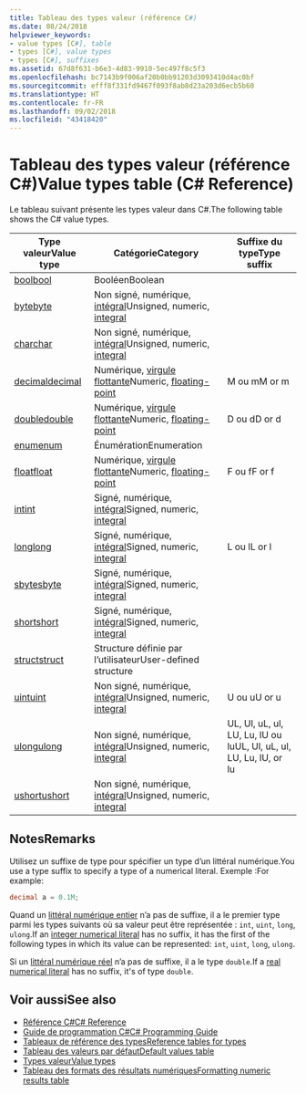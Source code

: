 ```yaml
---
title: Tableau des types valeur (référence C#)
ms.date: 08/24/2018
helpviewer_keywords:
- value types [C#], table
- types [C#], value types
- types [C#], suffixes
ms.assetid: 67d8f631-b6e3-4d83-9910-5ec497f8c5f3
ms.openlocfilehash: bc7143b9f006af20b0bb91203d3093410d4ac0bf
ms.sourcegitcommit: efff8f331fd9467f093f8ab8d23a203d6ecb5b60
ms.translationtype: HT
ms.contentlocale: fr-FR
ms.lasthandoff: 09/02/2018
ms.locfileid: "43418420"
---
```

# <a name="value-types-table-c-reference"></a><span data-ttu-id="8b0fd-102">Tableau des types valeur (référence C#)</span><span class="sxs-lookup"><span data-stu-id="8b0fd-102">Value types table (C# Reference)</span></span>

<span data-ttu-id="8b0fd-103">Le tableau suivant présente les types valeur dans C#.</span><span class="sxs-lookup"><span data-stu-id="8b0fd-103">The following table shows the C# value types.</span></span>  
  
|<span data-ttu-id="8b0fd-104">Type valeur</span><span class="sxs-lookup"><span data-stu-id="8b0fd-104">Value type</span></span>|<span data-ttu-id="8b0fd-105">Catégorie</span><span class="sxs-lookup"><span data-stu-id="8b0fd-105">Category</span></span>|<span data-ttu-id="8b0fd-106">Suffixe du type</span><span class="sxs-lookup"><span data-stu-id="8b0fd-106">Type suffix</span></span>|  
|----------------|--------------|-----------------|  
|[<span data-ttu-id="8b0fd-107">bool</span><span class="sxs-lookup"><span data-stu-id="8b0fd-107">bool</span></span>](bool.md)|<span data-ttu-id="8b0fd-108">Booléen</span><span class="sxs-lookup"><span data-stu-id="8b0fd-108">Boolean</span></span>||  
|[<span data-ttu-id="8b0fd-109">byte</span><span class="sxs-lookup"><span data-stu-id="8b0fd-109">byte</span></span>](byte.md)|<span data-ttu-id="8b0fd-110">Non signé, numérique, [intégral](integral-types-table.md)</span><span class="sxs-lookup"><span data-stu-id="8b0fd-110">Unsigned, numeric, [integral](integral-types-table.md)</span></span>||  
|[<span data-ttu-id="8b0fd-111">char</span><span class="sxs-lookup"><span data-stu-id="8b0fd-111">char</span></span>](char.md)|<span data-ttu-id="8b0fd-112">Non signé, numérique, [intégral](integral-types-table.md)</span><span class="sxs-lookup"><span data-stu-id="8b0fd-112">Unsigned, numeric, [integral](integral-types-table.md)</span></span>||  
|[<span data-ttu-id="8b0fd-113">decimal</span><span class="sxs-lookup"><span data-stu-id="8b0fd-113">decimal</span></span>](decimal.md)|<span data-ttu-id="8b0fd-114">Numérique, [virgule flottante](floating-point-types-table.md)</span><span class="sxs-lookup"><span data-stu-id="8b0fd-114">Numeric, [floating-point](floating-point-types-table.md)</span></span>|<span data-ttu-id="8b0fd-115">M ou m</span><span class="sxs-lookup"><span data-stu-id="8b0fd-115">M or m</span></span>|  
|[<span data-ttu-id="8b0fd-116">double</span><span class="sxs-lookup"><span data-stu-id="8b0fd-116">double</span></span>](double.md)|<span data-ttu-id="8b0fd-117">Numérique, [virgule flottante](floating-point-types-table.md)</span><span class="sxs-lookup"><span data-stu-id="8b0fd-117">Numeric, [floating-point](floating-point-types-table.md)</span></span>|<span data-ttu-id="8b0fd-118">D ou d</span><span class="sxs-lookup"><span data-stu-id="8b0fd-118">D or d</span></span>|  
|[<span data-ttu-id="8b0fd-119">enum</span><span class="sxs-lookup"><span data-stu-id="8b0fd-119">enum</span></span>](enum.md)|<span data-ttu-id="8b0fd-120">Énumération</span><span class="sxs-lookup"><span data-stu-id="8b0fd-120">Enumeration</span></span>||  
|[<span data-ttu-id="8b0fd-121">float</span><span class="sxs-lookup"><span data-stu-id="8b0fd-121">float</span></span>](float.md)|<span data-ttu-id="8b0fd-122">Numérique, [virgule flottante](floating-point-types-table.md)</span><span class="sxs-lookup"><span data-stu-id="8b0fd-122">Numeric, [floating-point](floating-point-types-table.md)</span></span>|<span data-ttu-id="8b0fd-123">F ou f</span><span class="sxs-lookup"><span data-stu-id="8b0fd-123">F or f</span></span>|  
|[<span data-ttu-id="8b0fd-124">int</span><span class="sxs-lookup"><span data-stu-id="8b0fd-124">int</span></span>](int.md)|<span data-ttu-id="8b0fd-125">Signé, numérique, [intégral](integral-types-table.md)</span><span class="sxs-lookup"><span data-stu-id="8b0fd-125">Signed, numeric, [integral](integral-types-table.md)</span></span>||  
|[<span data-ttu-id="8b0fd-126">long</span><span class="sxs-lookup"><span data-stu-id="8b0fd-126">long</span></span>](long.md)|<span data-ttu-id="8b0fd-127">Signé, numérique, [intégral](integral-types-table.md)</span><span class="sxs-lookup"><span data-stu-id="8b0fd-127">Signed, numeric, [integral](integral-types-table.md)</span></span>|<span data-ttu-id="8b0fd-128">L ou l</span><span class="sxs-lookup"><span data-stu-id="8b0fd-128">L or l</span></span>|  
|[<span data-ttu-id="8b0fd-129">sbyte</span><span class="sxs-lookup"><span data-stu-id="8b0fd-129">sbyte</span></span>](sbyte.md)|<span data-ttu-id="8b0fd-130">Signé, numérique, [intégral](integral-types-table.md)</span><span class="sxs-lookup"><span data-stu-id="8b0fd-130">Signed, numeric, [integral](integral-types-table.md)</span></span>||  
|[<span data-ttu-id="8b0fd-131">short</span><span class="sxs-lookup"><span data-stu-id="8b0fd-131">short</span></span>](short.md)|<span data-ttu-id="8b0fd-132">Signé, numérique, [intégral](integral-types-table.md)</span><span class="sxs-lookup"><span data-stu-id="8b0fd-132">Signed, numeric, [integral](integral-types-table.md)</span></span>||  
|[<span data-ttu-id="8b0fd-133">struct</span><span class="sxs-lookup"><span data-stu-id="8b0fd-133">struct</span></span>](struct.md)|<span data-ttu-id="8b0fd-134">Structure définie par l’utilisateur</span><span class="sxs-lookup"><span data-stu-id="8b0fd-134">User-defined structure</span></span>||  
|[<span data-ttu-id="8b0fd-135">uint</span><span class="sxs-lookup"><span data-stu-id="8b0fd-135">uint</span></span>](uint.md)|<span data-ttu-id="8b0fd-136">Non signé, numérique, [intégral](integral-types-table.md)</span><span class="sxs-lookup"><span data-stu-id="8b0fd-136">Unsigned, numeric, [integral](integral-types-table.md)</span></span>|<span data-ttu-id="8b0fd-137">U ou u</span><span class="sxs-lookup"><span data-stu-id="8b0fd-137">U or u</span></span>|  
|[<span data-ttu-id="8b0fd-138">ulong</span><span class="sxs-lookup"><span data-stu-id="8b0fd-138">ulong</span></span>](ulong.md)|<span data-ttu-id="8b0fd-139">Non signé, numérique, [intégral](integral-types-table.md)</span><span class="sxs-lookup"><span data-stu-id="8b0fd-139">Unsigned, numeric, [integral](integral-types-table.md)</span></span>|<span data-ttu-id="8b0fd-140">UL, Ul, uL, ul, LU, Lu, lU ou lu</span><span class="sxs-lookup"><span data-stu-id="8b0fd-140">UL, Ul, uL, ul, LU, Lu, lU, or lu</span></span>|  
|[<span data-ttu-id="8b0fd-141">ushort</span><span class="sxs-lookup"><span data-stu-id="8b0fd-141">ushort</span></span>](ushort.md)|<span data-ttu-id="8b0fd-142">Non signé, numérique, [intégral](integral-types-table.md)</span><span class="sxs-lookup"><span data-stu-id="8b0fd-142">Unsigned, numeric, [integral](integral-types-table.md)</span></span>||  

## <a name="remarks"></a><span data-ttu-id="8b0fd-143">Notes</span><span class="sxs-lookup"><span data-stu-id="8b0fd-143">Remarks</span></span>

<span data-ttu-id="8b0fd-144">Utilisez un suffixe de type pour spécifier un type d’un littéral numérique.</span><span class="sxs-lookup"><span data-stu-id="8b0fd-144">You use a type suffix to specify a type of a numerical literal.</span></span> <span data-ttu-id="8b0fd-145">Exemple :</span><span class="sxs-lookup"><span data-stu-id="8b0fd-145">For example:</span></span>

```csharp
decimal a = 0.1M;
```

<span data-ttu-id="8b0fd-146">Quand un [littéral numérique entier](/dotnet/csharp/language-reference/language-specification/lexical-structure#integer-literals) n’a pas de suffixe, il a le premier type parmi les types suivants où sa valeur peut être représentée : `int`, `uint`, `long`, `ulong`.</span><span class="sxs-lookup"><span data-stu-id="8b0fd-146">If an [integer numerical literal](/dotnet/csharp/language-reference/language-specification/lexical-structure#integer-literals) has no suffix, it has the first of the following types in which its value can be represented: `int`, `uint`, `long`, `ulong`.</span></span>

<span data-ttu-id="8b0fd-147">Si un [littéral numérique réel](/dotnet/csharp/language-reference/language-specification/lexical-structure#real-literals) n’a pas de suffixe, il a le type `double`.</span><span class="sxs-lookup"><span data-stu-id="8b0fd-147">If a [real numerical literal](/dotnet/csharp/language-reference/language-specification/lexical-structure#real-literals) has no suffix, it's of type `double`.</span></span>

## <a name="see-also"></a><span data-ttu-id="8b0fd-148">Voir aussi</span><span class="sxs-lookup"><span data-stu-id="8b0fd-148">See also</span></span>

- [<span data-ttu-id="8b0fd-149">Référence C#</span><span class="sxs-lookup"><span data-stu-id="8b0fd-149">C# Reference</span></span>](../index.md)
- [<span data-ttu-id="8b0fd-150">Guide de programmation C#</span><span class="sxs-lookup"><span data-stu-id="8b0fd-150">C# Programming Guide</span></span>](../../programming-guide/index.md)
- [<span data-ttu-id="8b0fd-151">Tableaux de référence des types</span><span class="sxs-lookup"><span data-stu-id="8b0fd-151">Reference tables for types</span></span>](reference-tables-for-types.md)
- [<span data-ttu-id="8b0fd-152">Tableau des valeurs par défaut</span><span class="sxs-lookup"><span data-stu-id="8b0fd-152">Default values table</span></span>](default-values-table.md)
- [<span data-ttu-id="8b0fd-153">Types valeur</span><span class="sxs-lookup"><span data-stu-id="8b0fd-153">Value types</span></span>](value-types.md)
- [<span data-ttu-id="8b0fd-154">Tableau des formats des résultats numériques</span><span class="sxs-lookup"><span data-stu-id="8b0fd-154">Formatting numeric results table</span></span>](formatting-numeric-results-table.md)
